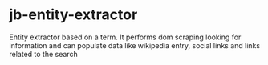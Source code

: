 # jb-entity-extractor
Entity extractor based on a term. It performs dom scraping looking for information and can populate data like wikipedia entry, social links and links related to the search
